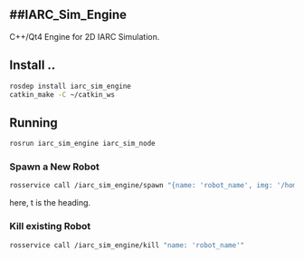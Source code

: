 ##IARC\_Sim\_Engine
---

C++/Qt4 Engine for 2D IARC Simulation.

## Install ..

```bash
rosdep install iarc_sim_engine
catkin_make -C ~/catkin_ws
```

## Running

```bash
rosrun iarc_sim_engine iarc_sim_node
```

### Spawn a New Robot

```bash
rosservice call /iarc_sim_engine/spawn "{name: 'robot_name', img: '/home/jamie/Downloads/roomba.png', radius: 0.5, x: 0.0, y: 0.4, t: 0.2}" 
```

here, t is the heading.

### Kill existing Robot

```bash
rosservice call /iarc_sim_engine/kill "name: 'robot_name'" 
```
